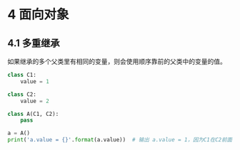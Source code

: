 # 4 面向对象

## 4.1 多重继承

如果继承的多个父类里有相同的变量，则会使用顺序靠前的父类中的变量的值。

```python
class C1:
    value = 1

class C2:
    value = 2

class A(C1, C2):
    pass

a = A()
print('a.value = {}'.format(a.value))  # 输出 a.value = 1，因为C1在C2前面
```
